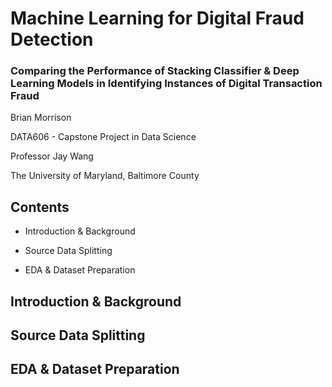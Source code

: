 # **Machine Learning for Digital Fraud Detection**
### Comparing the Performance of Stacking Classifier & Deep Learning Models in Identifying Instances of Digital Transaction Fraud



Brian Morrison

DATA606 - Capstone Project in Data Science

Professor Jay Wang

The University of Maryland, Baltimore County

## **Contents**
* Introduction & Background

* Source Data Splitting

* EDA & Dataset Preparation

## **Introduction & Background**

## **Source Data Splitting**

## **EDA & Dataset Preparation**
